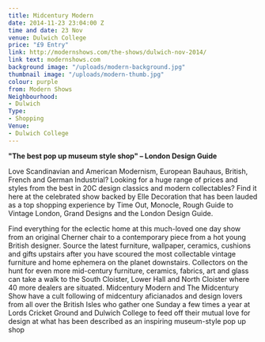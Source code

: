 ```yaml
---
title: Midcentury Modern
date: 2014-11-23 23:04:00 Z
time and date: 23 Nov
venue: Dulwich College
price: "£9 Entry"
link: http://modernshows.com/the-shows/dulwich-nov-2014/
link text: modernshows.com
background image: "/uploads/modern-background.jpg"
thumbnail image: "/uploads/modern-thumb.jpg"
colour: purple
from: Modern Shows
Neighbourhood:
- Dulwich
Type:
- Shopping
Venue:
- Dulwich College
---
```


**"The best pop up museum style shop" – London Design Guide**

Love Scandinavian and American Modernism, European Bauhaus, British, French and German Industrial? Looking for a huge range of prices and styles from the best in 20C design classics and modern collectables? Find it here at the celebrated show backed by Elle Decoration that has been lauded as a top shopping experience by Time Out, Monocle, Rough Guide to Vintage London, Grand Designs and the London Design Guide. 

Find everything for the eclectic home at this much-loved one day show from an original Cherner chair to a contemporary piece from a hot young British designer. Source the latest furniture, wallpaper, ceramics, cushions and gifts upstairs after you have scoured the most collectable vintage furniture and home ephemera on the planet downstairs. Collectors on the hunt for even more mid-century furniture, ceramics, fabrics, art and glass can take a walk to the South Cloister, Lower Hall and North Cloister where 40 more dealers are situated. Midcentury Modern and The Midcentury Show have a cult following of midcentury aficianados and design lovers from all over the British Isles who gather one Sunday a few times a year at Lords Cricket Ground and Dulwich College to feed off their mutual love for design at what has been described as an inspiring museum-style pop up shop
